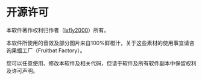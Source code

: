 # 开源许可

本软件著作权利归作者（[lxfly2000](https://github.com/lxfly2000)）所有。

本软件所使用的音效及部分图片来自100%鲜橙汁，关于这些素材的使用事宜请咨询果蝠工厂（Fruitbat Factory）。

您可以任意使用、修改本软件及相关代码，但请于软件及所有软件副本中保留权利及许可声明。

